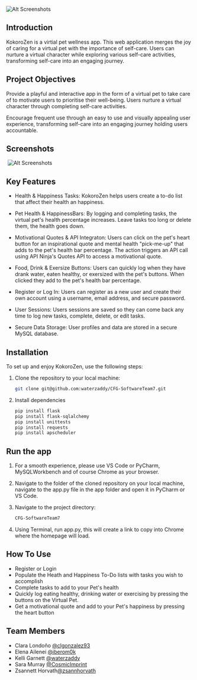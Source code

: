![Alt Screenshots](../CFG-SoftwareTeam7/app/static/Assets/KokoroZen_logo.svg)
​

## Introduction

KokoroZen is a virtial pet wellness app. This web application merges the joy of caring for a virtual pet with the importance of self-care. Users can nurture a virtual character while exploring various self-care activities, transforming self-care into an engaging journey.
​
## Project Objectives

Provide a playful and interactive app in the form of a virtual pet to take care of to motivate users to prioritise their well-being. Users nurture a virtual character through completing self-care activities.

Encourage frequent use through an easy to use and visually appealing user experience, transforming self-care into an engaging journey holding users accountable.
​
​

## Screenshots

​
![Alt Screenshots](../CFG-SoftwareTeam7/app/static/Assets/KokoroZen-Home.png)



## Key Features

- Health & Happiness Tasks: KokoroZen helps users create a to-do list that affect their health an happiness.

- Pet Health & HappinessBars: By logging and completing tasks, the virtual pet's health percentage increases. Leave tasks too long or delete them, the health goes down.

- Motivational Quotes & API Integraton: Users can click on the pet's heart button for an inspirational quote and mental health "pick-me-up" that adds to the pet's health bar percentage. The action triggers an API call using API Ninja's Quotes API to access a motivational quote.

- Food, Drink & Exersize Buttons: Users can quickly log when they have drank water, eaten healthy, or exersized with the pet's buttons. When clicked they add to the pet's health bar percentage.

- Register or Log In: Users can register as a new user and create their own account using a username, email address, and secure password.

- User Sessions: Users sessions are saved so they can come back any time to log new tasks, complete, delete, or edit tasks.

- Secure Data Storage: User profiles and data are stored in a secure MySQL database.
  ​

## Installation

To set up and enjoy KokoroZen, use the following steps:
​

1. Clone the repository to your local machine:
   ​

   ```bash
   git clone git@github.com:waterzaddy/CFG-SoftwareTeam7.git
   ```

2. Install dependencies
   ```bash
   pip install flask
   pip install flask-sqlalchemy
   pip install unittests
   pip install requests
   pip install apscheduler
   ```

## Run the app

1. For a smooth experience, please use VS Code or PyCharm, MySQLWorkbench and of course Chrome as your browser.

2. Navigate to the folder of the cloned repository on your local machine, navigate to the app.py file in the app folder and open it in PyCharm or VS Code. 

3. Navigate to the project directory:
​
    ```bash
    CFG-SoftwareTeam7
    ```

4. Using Terminal, run app.py, this will create a link to copy into Chrome where the homepage will load.​

## How To Use

- Register or Login
- Populate the Heath and Happiness To-Do lists with tasks you wish to accomplish
- Complete tasks to add to your Pet's health
- Quickly log eating healthy, drinking water or exercising by pressing the buttons on the Virtual Pet.
- Get a motivational quote and add to your Pet's happiness by pressing the heart button
   ​

## Team Members


- Clara Londoño [@clgonzalez93](https://github.com/clgonzalez93)
- Elena Ailenei [@iberom0k](https://github.com/iberom0k)
- Kelli Garnett [@waterzaddy](https://github.com/waterzaddy)
- Sara Murray [@CosmicImprint](https://github.com/CosmicImprint)
- Zsannett Horvath[@zsannhorvath](https://github.com/zsannhorvath)
  ​
